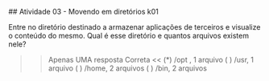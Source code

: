 ## Atividade 03 - Movendo em diretórios k01

Entre no diretório destinado a armazenar aplicações de terceiros e visualize o conteúdo do mesmo.
Qual é esse diretório e quantos arquivos existem nele?

>>Apenas UMA resposta Correta <<
(*) /opt , 1 arquivo
( ) /usr, 1 arquivo
( ) /home, 2 arquivos
( ) /bin, 2 arquivos


